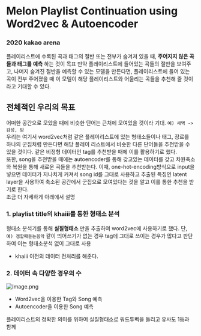 # Melon Playlist Continuation using Word2vec & Autoencoder

### 2020 kakao arena
플레이리스트에 수록된 곡과 태그의 절반 또는 전부가 숨겨져 있을 때, __주어지지 않은 곡들과 태그를 예측__ 하는 것이 목표
만약 플레이리스트에 들어있는 곡들의 절반을 보여주고, 나머지 숨겨진 절반을 예측할 수  있는 모델을 만든다면, 플레이리스트에 들어 있는 곡이 전부  주어졌을 때 이 모델이 해당 플레이리스트와 어울리는 곡들을 추천해 줄 것이라고 기대할 수 있다.

## 전체적인 우리의 목표
어떠한 공간으로 모았을 때에 비슷한 단어는 근처에 모여있을 것이라 기대. `예) 새벽 -> 감성, 밤`<br>
우리는 여기서 word2vec처럼 같은 플레이리스트에 있는 형태소들이나 태그, 장르를 하나의 군집처럼 만든다면 해당 플레이 리스트에서 비슷한 다른 단어들을 추천받을 수 있을 것이다. 같은 비정형 데이터인 tag를 추천받을 때에 이를 활용하기로 했다.<br>
또한, song을 추천받을 때에는 autoencoder를 통해 갖고있는 데이터를 갖고 차원축소와 복원을 통해 새로운 곡들을 추천받는다.
이때, one-hot-encoding방식으로 input을 넣으면 데이터가 지나치게 커져서 song id를 그대로 사용하고 추출된 특징인 latent layer을 사용하여 축소된 공간에서 군집으로 모여있다는 것을 알고 이를 통한 추천을 받기로 한다.<br>
조금 더 자세하게 아래에서 설명


### 1. playlist title의 khaiii를 통한 형태소 분석
형태소 분석기를 통해 __실질형태소__ 만을 추출하여 word2vec에 사용하기로 했다.
단, `예) 겜할때듣는음악` 같이 띄어쓰기가 없는 경우 tag에 그대로 쓰이는 경우가 많다고 판단하여 이는 형태소분석 없이 그대로 사용


* khaiii 이전의 데이터 전처리를 해준다.

### 2. 데이터 속 다양한 경우의 수
![image.png](attachment:image.png)
* Word2vec을 이용한 Tag와 Song 예측
* Autoencoder을 이용한 Song 예측

플레이리스트의 정확한 의미를 위하여 실질형태소로 워드투벡을 돌리고 유사도 1등과 함께
